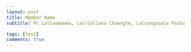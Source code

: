 ```yaml
---
layout: post
title: Member Name
subtitle: Pc Lallawmawma, Lalrinliana Chawngte, Lalsangzuala Pautu

tags: [test]
comments: true
---
```


